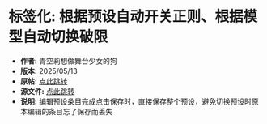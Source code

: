 # 标签化: 根据预设自动开关正则、根据模型自动切换破限

- **作者:** 青空莉想做舞台少女的狗
- **版本:** 2025/05/13
- **原帖:** [点此跳转](https://discord.com/channels/1291925535324110879/1371874887156891689)
- **源文件:** [点此跳转](https://gitgud.io/StageDog/tavern_resource/-/tree/main/src)
- **说明:** 编辑预设条目完成点击保存时，直接保存整个预设，避免切换预设时原本编辑的条目忘了保存而丢失
